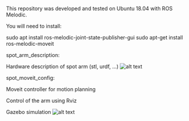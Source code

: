 This repository was developed and tested on Ubuntu 18.04 with ROS Melodic.

You will need to install:

sudo apt install ros-melodic-joint-state-publisher-gui
sudo apt-get install ros-melodic-moveit


spot_arm_description:

  Hardware description of spot arm (stl, urdf, ...)
  ![alt text](https://github.com/estherRay/Spot-Arm/blob/main/ArmDescription.png)
  
  
spot_moveit_config:

  Moveit controller for motion planning
  
  Control of the arm using Rviz
  
  Gazebo simulation
  ![alt text](https://github.com/estherRay/Spot-Arm/blob/main/ArmMoveIt.png)
